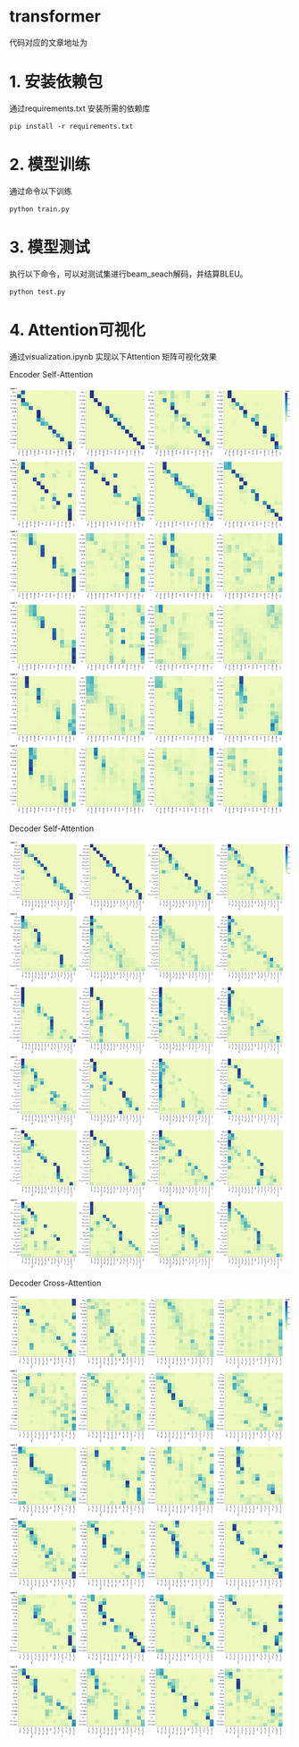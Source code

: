 # transformer

代码对应的文章地址为 

# 1. 安装依赖包

通过requirements.txt 安装所需的依赖库
```
pip install -r requirements.txt
```

# 2. 模型训练

通过命令以下训练
```
python train.py
```

# 3. 模型测试

执行以下命令，可以对测试集进行beam_seach解码，并结算BLEU。

```
python test.py
```

# 4. Attention可视化

通过visualization.ipynb 实现以下Attention 矩阵可视化效果

Encoder Self-Attention

![](images/encoder_self_attn.svg)


Decoder Self-Attention

![](images/decoder_self_attn.svg)

Decoder Cross-Attention

![](images/decoder_cross_attn.svg)


